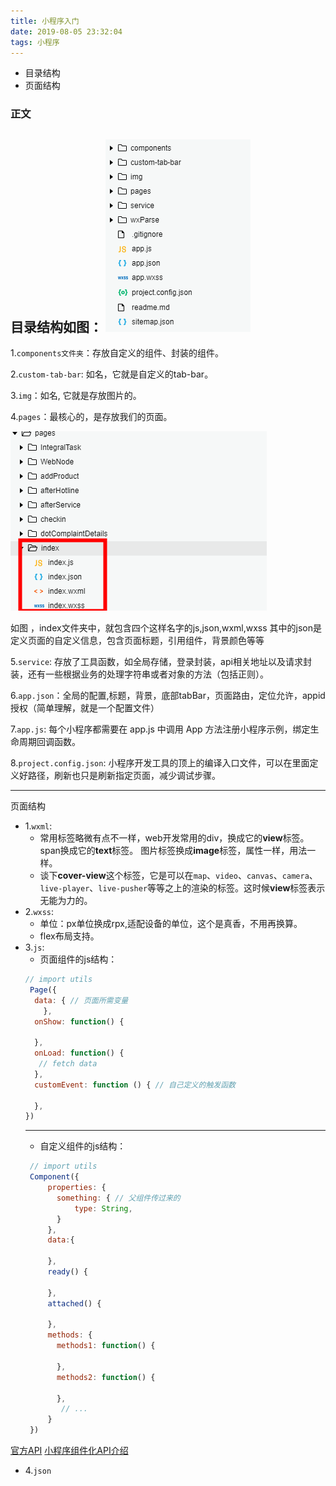 ```yaml
---
title: 小程序入门
date: 2019-08-05 23:32:04
tags: 小程序
---
```


- 目录结构
- 页面结构

### 正文
目录结构如图：
 ![image](https://raw.githubusercontent.com/jonnzer/saveImgForYun/master/a646ddf246beb349e404ba97e137473.png)
---
1.`components文件夹`：存放自定义的组件、封装的组件。

2.`custom-tab-bar`: 如名，它就是自定义的tab-bar。

3.`img`：如名, 它就是存放图片的。  

4.`pages`：最核心的，是存放我们的页面。

![image](https://raw.githubusercontent.com/jonnzer/saveImgForYun/master/6237ce1f0d8810a3bcf79d5c3ff65eb.png)

如图 ，index文件夹中，就包含四个这样名字的js,json,wxml,wxss 其中的json是定义页面的自定义信息，包含页面标题，引用组件，背景颜色等等

5.`service`: 存放了工具函数，如全局存储，登录封装，api相关地址以及请求封装，还有一些根据业务的处理字符串或者对象的方法（包括正则）。

6.`app.json`：全局的配置,标题，背景，底部tabBar，页面路由，定位允许，appid授权（简单理解，就是一个配置文件）

7.`app.js`: 每个小程序都需要在 app.js 中调用 App 方法注册小程序示例，绑定生命周期回调函数。

8.`project.config.json`: 小程序开发工具的顶上的编译入口文件，可以在里面定义好路径，刷新也只是刷新指定页面，减少调试步骤。

--- 
页面结构
+ 1.`wxml`: 
    - 常用标签略微有点不一样，web开发常用的div，换成它的****view****标签。span换成它的**text**标签。
    图片标签换成**image**标签，属性一样，用法一样。
    - 谈下**cover-view**这个标签，它是可以在`map`、`video`、`canvas`、`camera`、`live-player`、`live-pusher`等等之上的渲染的标签。这时候**view**标签表示无能为力的。
+ 2.`wxss`:
    - 单位：px单位换成rpx,适配设备的单位，这个是真香，不用再换算。
    - flex布局支持。
+ 3.`js`:
    - 页面组件的js结构：
    ```javascript
    // import utils
     Page({
      data: { // 页面所需变量
    	},
      onShow: function() {
      
      },
      onLoad: function() {
       // fetch data
      },
      customEvent: function () { // 自己定义的触发函数
      
      },
   })       
    ```
     --- 
    - 自定义组件的js结构： 
     ```javascript
      // import utils
      Component({
          properties: {
        	something: { // 父组件传过来的
      	    	type: String,
          	}
          },
          data:{
        	
          },
          ready() {
        	
          },
          attached() {
        	
          },
          methods: {
        	methods1: function() {
      	  
      	    },
    	    methods2: function() {
  	      
  	        },
	         // ...
          }
      })
    ```
 [官方API](https://developers.weixin.qq.com/miniprogram/dev/reference/api/Component.html)
 [小程序组件化API介绍](https://juejin.im/entry/5a676b3ff265da3e4f0a5215)
     
+ 4.`json`




